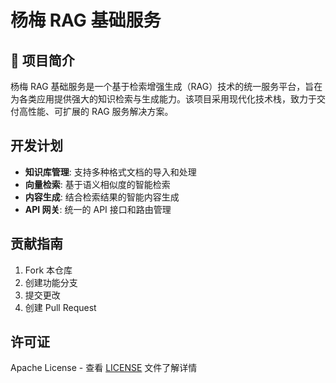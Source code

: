 # 杨梅 RAG 基础服务 

## 📖 项目简介

杨梅 RAG 基础服务是一个基于检索增强生成（RAG）技术的统一服务平台，旨在为各类应用提供强大的知识检索与生成能力。该项目采用现代化技术栈，致力于交付高性能、可扩展的 RAG 服务解决方案。


## 开发计划

- **知识库管理**: 支持多种格式文档的导入和处理
- **向量检索**: 基于语义相似度的智能检索
- **内容生成**: 结合检索结果的智能内容生成
- **API 网关**: 统一的 API 接口和路由管理

## 贡献指南
1. Fork 本仓库
2. 创建功能分支
3. 提交更改
4. 创建 Pull Request

## 许可证
Apache License - 查看 [LICENSE](LICENSE) 文件了解详情

